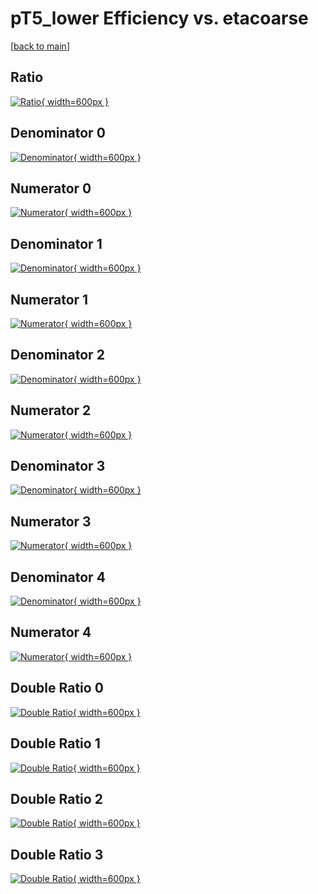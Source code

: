 # pT5_lower Efficiency vs. etacoarse

[[back to main](./)]



## Ratio

[![Ratio](../mtv/var/pT5_lower_loweta_13_1_eff_etacoarse.png){ width=600px }](../mtv/var/pT5_lower_loweta_13_1_eff_etacoarse.pdf)

## Denominator 0

[![Denominator](../mtv/den/pT5_lower_loweta_13_1_eff_etacoarse_den0.png){ width=600px }](../mtv/den/pT5_lower_loweta_13_1_eff_etacoarse_den0.pdf)

## Numerator 0

[![Numerator](../mtv/num/pT5_lower_loweta_13_1_eff_etacoarse_num0.png){ width=600px }](../mtv/num/pT5_lower_loweta_13_1_eff_etacoarse_num0.pdf)

## Denominator 1

[![Denominator](../mtv/den/pT5_lower_loweta_13_1_eff_etacoarse_den1.png){ width=600px }](../mtv/den/pT5_lower_loweta_13_1_eff_etacoarse_den1.pdf)

## Numerator 1

[![Numerator](../mtv/num/pT5_lower_loweta_13_1_eff_etacoarse_num1.png){ width=600px }](../mtv/num/pT5_lower_loweta_13_1_eff_etacoarse_num1.pdf)

## Denominator 2

[![Denominator](../mtv/den/pT5_lower_loweta_13_1_eff_etacoarse_den2.png){ width=600px }](../mtv/den/pT5_lower_loweta_13_1_eff_etacoarse_den2.pdf)

## Numerator 2

[![Numerator](../mtv/num/pT5_lower_loweta_13_1_eff_etacoarse_num2.png){ width=600px }](../mtv/num/pT5_lower_loweta_13_1_eff_etacoarse_num2.pdf)

## Denominator 3

[![Denominator](../mtv/den/pT5_lower_loweta_13_1_eff_etacoarse_den3.png){ width=600px }](../mtv/den/pT5_lower_loweta_13_1_eff_etacoarse_den3.pdf)

## Numerator 3

[![Numerator](../mtv/num/pT5_lower_loweta_13_1_eff_etacoarse_num3.png){ width=600px }](../mtv/num/pT5_lower_loweta_13_1_eff_etacoarse_num3.pdf)

## Denominator 4

[![Denominator](../mtv/den/pT5_lower_loweta_13_1_eff_etacoarse_den4.png){ width=600px }](../mtv/den/pT5_lower_loweta_13_1_eff_etacoarse_den4.pdf)

## Numerator 4

[![Numerator](../mtv/num/pT5_lower_loweta_13_1_eff_etacoarse_num4.png){ width=600px }](../mtv/num/pT5_lower_loweta_13_1_eff_etacoarse_num4.pdf)

## Double Ratio 0

[![Double Ratio](../mtv/ratio/pT5_lower_loweta_13_1_eff_etacoarse_ratio0.png){ width=600px }](../mtv/ratio/pT5_lower_loweta_13_1_eff_etacoarse_ratio0.pdf)

## Double Ratio 1

[![Double Ratio](../mtv/ratio/pT5_lower_loweta_13_1_eff_etacoarse_ratio1.png){ width=600px }](../mtv/ratio/pT5_lower_loweta_13_1_eff_etacoarse_ratio1.pdf)

## Double Ratio 2

[![Double Ratio](../mtv/ratio/pT5_lower_loweta_13_1_eff_etacoarse_ratio2.png){ width=600px }](../mtv/ratio/pT5_lower_loweta_13_1_eff_etacoarse_ratio2.pdf)

## Double Ratio 3

[![Double Ratio](../mtv/ratio/pT5_lower_loweta_13_1_eff_etacoarse_ratio3.png){ width=600px }](../mtv/ratio/pT5_lower_loweta_13_1_eff_etacoarse_ratio3.pdf)

